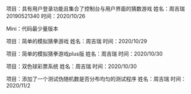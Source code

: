 <!--
 * @Author: your name
 * @Date: 2020-10-29 00:53:28
 * @LastEditTime: 2020-10-29 12:00:00
 * @LastEditors: Please set LastEditors
 * @Description: In User Settings Edit
 * @FilePath: \undefinede:\MyCode\MyGit\JERRY-For-JAVA\JerryGuessNumberGame\README.md
-->
项目：具有用户登录功能且集合了控制台与用户界面的猜数游戏
姓名：周吉瑞 20190521340
时间：2020/10/26

Mini：代码最少量版本

项目：简单的模拟猜拳游戏
姓名：周吉瑞
时间：2020/10/29

项目：简单的模拟猜拳游戏plus版
姓名：周吉瑞
时间：2020/10/30

项目：双色球彩票系统
姓名：周吉瑞
时间：2020/10/30

项目：添加了一个测试伪随机数是否分布均匀的测试程序
姓名：周吉瑞
时间：2020/11/2
